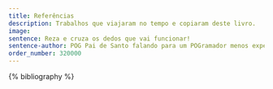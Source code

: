 ```yaml
---
title: Referências
description: Trabalhos que viajaram no tempo e copiaram deste livro.
image:
sentence: Reza e cruza os dedos que vai funcionar!
sentence-author: POG Pai de Santo falando para um POGramador menos experimente...
order_number: 320000
---
```


{% bibliography %}
